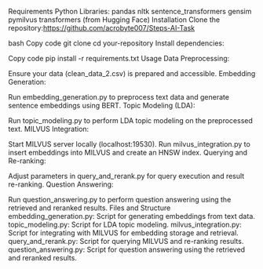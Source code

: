 Requirements
Python 
Libraries:
pandas
nltk
sentence_transformers
gensim
pymilvus
transformers (from Hugging Face)
Installation
Clone the repository:https://github.com/acrobyte007/Steps-AI-Task

bash
Copy code
git clone 
cd your-repository
Install dependencies:

Copy code
pip install -r requirements.txt
Usage
Data Preprocessing:

Ensure your data (clean_data_2.csv) is prepared and accessible.
Embedding Generation:

Run embedding_generation.py to preprocess text data and generate sentence embeddings using BERT.
Topic Modeling (LDA):

Run topic_modeling.py to perform LDA topic modeling on the preprocessed text.
MILVUS Integration:

Start MILVUS server locally (localhost:19530).
Run milvus_integration.py to insert embeddings into MILVUS and create an HNSW index.
Querying and Re-ranking:

Adjust parameters in query_and_rerank.py for query execution and result re-ranking.
Question Answering:

Run question_answering.py to perform question answering using the retrieved and reranked results.
Files and Structure
embedding_generation.py: Script for generating embeddings from text data.
topic_modeling.py: Script for LDA topic modeling.
milvus_integration.py: Script for integrating with MILVUS for embedding storage and retrieval.
query_and_rerank.py: Script for querying MILVUS and re-ranking results.
question_answering.py: Script for question answering using the retrieved and reranked results.
